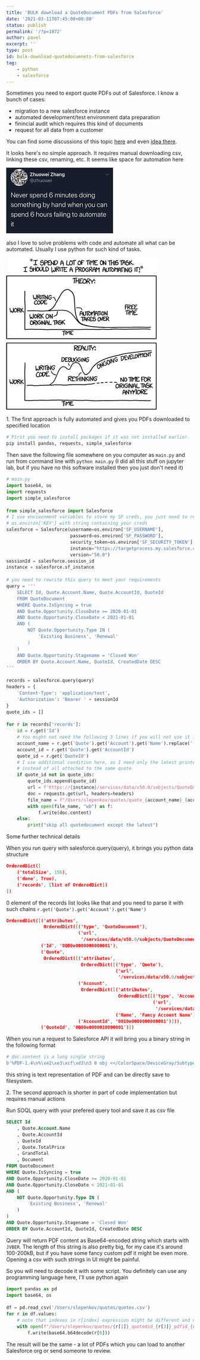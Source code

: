 ```yaml
---
title: 'BULK download a QuoteDocument PDFs from Salesforce'
date: '2021-03-11T07:45:00+00:00'
status: publish
permalink: '/?p=1072'
author: pavel
excerpt: ''
type: post
id: bulk-download-quotedocumnets-from-salesforce
tag:
    - python
    - salesforce
---
```


Sometimes you need to export quote PDFs out of Salesforce. I know a bunch of cases:

- migration to a new salesforce instance
- automated development/test environment data preparation
- finincial audit which requires this kind of documents
- request for all data from a customer

You can find some discussions of this topic [here](https://salesforce.stackexchange.com/questions/23848/export-all-quote-pdfs-for-migration) and even [idea there](https://trailblazer.salesforce.com/ideaView?id=08730000000l3TqAAI).

It looks here's no simple approach. It requires manual downloading csv, linking these csv, renaming, etc. It seems like space for automation here

![](/images/p1072/automate-it-1.jpeg)

also I love to solve problems with code and automate all what can be automated. Usually I use python for such kind of tasks.

![](/images/p1072/automate-it-2.png)


<ps1>1. The first approach is fully automated and gives you PDFs downloaded to specified location</ps1>

```bash
# First you need to install packages if it was not installed earlier.
pip install pandas, requests, simple_salesforce
```
Then save the following file somewhere on you computer as `main.py` and run from command line with `python main.py` (I did all this stuff on jupyter lab, but if you have no this software installed then you just don't need it)

```python
# main.py
import base64, os
import requests
import simple_salesforce

from simple_salesforce import Salesforce
# I use envieonment variables to store my SF creds, you just need to replace
# os.environ['KEY'] with string containing your creds
salesforce = Salesforce(username=os.environ['SF_USERNAME'],
                        password=os.environ['SF_PASSWORD'],
                        security_token=os.environ['SF_SECURITY_TOKEN'],
                        instance="https://targetprocess.my.salesforce.com",
                        version="50.0")
sessionId = salesforce.session_id
instance = salesforce.sf_instance

# you need to rewrite this query to meet your requirements
query = '''
    SELECT Id, Quote.Account.Name, Quote.AccountId, QuoteId
    FROM QuoteDocument
    WHERE Quote.IsSyncing = true
    AND Quote.Opportunity.CloseDate >= 2020-01-01
    AND Quote.Opportunity.CloseDate < 2021-01-01
    AND (
        NOT Quote.Opportunity.Type IN (
            'Existing Business', 'Renewal'
        )
    )
    AND Quote.Opportunity.Stagename = 'Closed Won'
    ORDER BY Quote.Account.Name, QuoteId, CreatedDate DESC
'''

records = salesforce.query(query)
headers = {
    'Content-Type': 'application/text',
    'Authorization': 'Bearer ' + sessionId
}
quote_ids = []

for r in records['records']:
    id = r.get('Id')
    # You might not need the following 3 lines if you will not use it in file name
    account_name = r.get('Quote').get('Account').get('Name').replace(' ', '_').replace('/', '_')
    account_id = r.get('Quote').get('AccountId')
    quote_id = r.get('QuoteId')
    # I use additional condition here, as I need only the latest printed pdf
    # instead of all attached to the same quote
    if quote_id not in quote_ids:
        quote_ids.append(quote_id)
        url = f'https://{instance}/services/data/v50.0/sobjects/QuoteDocument/{id}/Document'
        doc = requests.get(url, headers=headers)
        file_name = f"/Users/slepenkov/quotes/quote_{account_name}_{account_id}__{quote_id}_{id}.pdf"
        with open(file_name, "wb") as f:
            f.write(doc.content)
    else:
        print("skip all quotedocument except the latest")

```
<ps2>Some further technical details</ps2>

When you run query with salesforce.query(query), it brings you python data structure

```json
OrderedDict([
    ('totalSize', 156),
    ('done', True),
    ('records', [list of OrderedDict])
])
```
0 element of the records list looks like that and you need to parse it with such chains `r.get('Quote').get('Account').get('Name')`
```json
OrderedDict([('attributes',
              OrderedDict([('type', 'QuoteDocument'),
                           ('url',
                            '/services/data/v50.0/sobjects/QuoteDocument/0QD0e0000000000001')])),
             ('Id', '0QD0e0000000000001'),
             ('Quote',
              OrderedDict([('attributes',
                            OrderedDict([('type', 'Quote'),
                                         ('url',
                                          '/services/data/v50.0/sobjects/Quote/0Q00e0000010000001')])),
                           ('Account',
                            OrderedDict([('attributes',
                                          OrderedDict([('type', 'Account'),
                                                       ('url',
                                                        '/services/data/v50.0/sobjects/Account/0010e0000000000001')])),
                                         ('Name', 'Fancy Account Name')])),
                           ('AccountId', '0010e0000000000001')])),
             ('QuoteId', '0Q00e0000010000001')])
```

When you run a request to Salesforce API it will bring you a binary string in the following format

```python
# doc.content is a long single string
b'%PDF-1.4\n%\xe2\xe3\xcf\xd3\n3 0 obj <</ColorSpace/DeviceGray/Subtype...a lot of characters here ~100-300Kb.../Root 14 0 R/Size 16>>\nstartxref\n94489\n%%EOF\n'
```
this string is text representation of PDF and can be directly save to filesystem.


<ps1>2. The second approach is shorter in part of code implementation</ps1>
but requires manual actions

Run SOQL query with your prefered query tool and save it as csv file
```sql
SELECT Id
    , Quote.Account.Name
    , Quote.AccountId
    , QuoteId
    , Quote.TotalPrice
    , GrandTotal
    , Document
FROM QuoteDocument
WHERE Quote.IsSyncing = true
AND Quote.Opportunity.CloseDate >= 2020-01-01
AND Quote.Opportunity.CloseDate < 2021-01-01
AND (
    NOT Quote.Opportunity.Type IN (
        'Existing Business', 'Renewal'
    )
)
AND Quote.Opportunity.Stagename = 'Closed Won'
ORDER BY Quote.AccountId, QuoteId, CreatedDate DESC
```

Query will return PDF content as Base64-encoded string which starts with `JVBER`. The length of this string is also pretty big, for my case it's around 100-200kB, but if you have some fancy custom pdf it might be even more. Opening a csv with such strings in UI might be painful.

So you will need to decode it with some script. You definitely can use any programming language here, I'll use python again

```python
import pandas as pd
import base64, os

df = pd.read_csv('/Users/slepenkov/quotes/quotes.csv')
for r in df.values:
    # note that indexes in r[index] expression might be different and need to be validated in csv
    with open(f"/Users/slepenkov/quotes/{r[1]}_quotedid_{r[3]}_pdfid_{r[0]}.pdf", "wb") as f:
        f.write(base64.b64decode(r[6]))
```

The result will be the same - a lot of PDFs which you can load to another Salesforce org or send someone to review.
